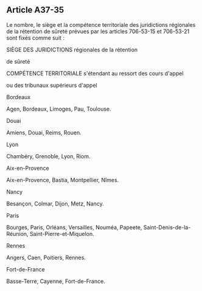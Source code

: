 Article A37-35
----
Le nombre, le siège et la compétence territoriale des juridictions régionales de
la rétention de sûreté prévues par les articles 706-53-15 et 706-53-21 sont
fixés comme suit :

SIÈGE DES JURIDICTIONS régionales de la rétention

de sûreté

COMPÉTENCE TERRITORIALE s'étendant au ressort des cours d'appel

ou des tribunaux supérieurs d'appel

Bordeaux

Agen, Bordeaux, Limoges, Pau, Toulouse.

Douai

Amiens, Douai, Reims, Rouen.

Lyon

Chambéry, Grenoble, Lyon, Riom.

Aix-en-Provence

Aix-en-Provence, Bastia, Montpellier, Nîmes.

Nancy

Besançon, Colmar, Dijon, Metz, Nancy.

Paris

Bourges, Paris, Orléans, Versailles, Nouméa, Papeete, Saint-Denis-de-la-Réunion,
Saint-Pierre-et-Miquelon.

Rennes

Angers, Caen, Poitiers, Rennes.

Fort-de-France

Basse-Terre, Cayenne, Fort-de-France.
